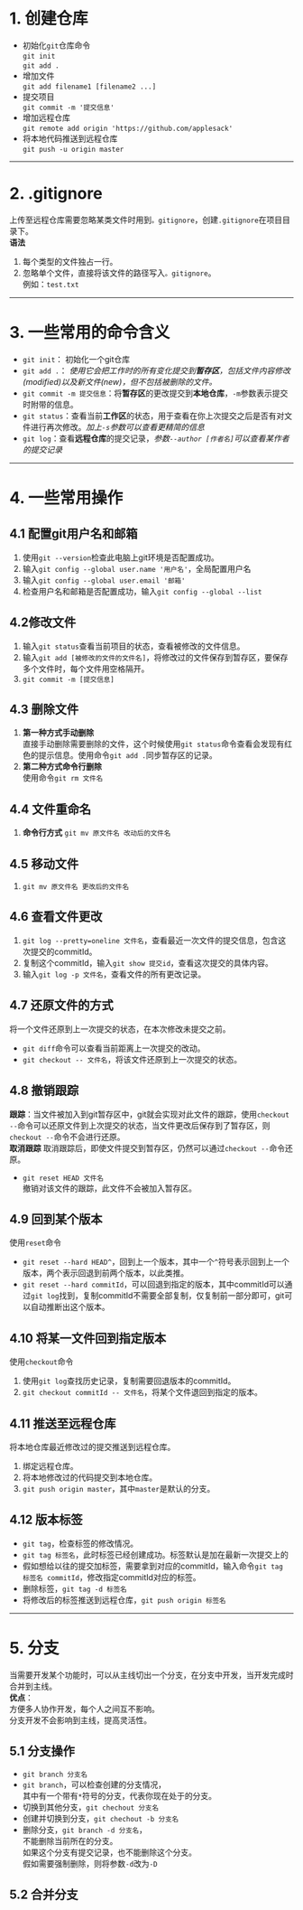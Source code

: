 # 1. 创建仓库
- 初始化`git`仓库命令  
    `git init`  
    `git add .` 
- 增加文件  
    `git add filename1 [filename2 ...]`
- 提交项目  
    `git commit -m '提交信息'`
- 增加远程仓库  
    `git remote add origin 'https://github.com/applesack'`
- 将本地代码推送到远程仓库  
    `git push -u origin master`
---
# 2. .gitignore
上传至远程仓库需要忽略某类文件时用到`。gitignore`，创建`.gitignore`在项目目录下。  
**语法**
1. 每个类型的文件独占一行。
2. 忽略单个文件，直接将该文件的路径写入`。gitignore`。  
    例如：`test.txt`

---
# 3. 一些常用的命令含义
- `git init`： 初始化一个git仓库
- `git add .`： *使用它会把工作时的所有变化提交到**暂存区**，包括文件内容修改(modified)以及新文件(new)，但不包括被删除的文件。*
- `git commit -m 提交信息`：将**暂存区**的更改提交到**本地仓库**，`-m`参数表示提交时附带的信息。
- `git status`：查看当前**工作区**的状态，用于查看在你上次提交之后是否有对文件进行再次修改。*加上`-s`参数可以查看更精简的信息*
- `git log`：查看**远程仓库**的提交记录，*参数`--author [作者名]`可以查看某作者的提交记录*
---
# 4. 一些常用操作
## 4.1 配置git用户名和邮箱
1. 使用`git --version`检查此电脑上git环境是否配置成功。
2. 输入`git config --global user.name '用户名'`，全局配置用户名
3. 输入`git config --global user.email '邮箱'`
4. 检查用户名和邮箱是否配置成功，输入`git config --global --list`
## 4.2修改文件
1. 输入`git status`查看当前项目的状态，查看被修改的文件信息。
2. 输入`git add [被修改的文件的文件名]`，将修改过的文件保存到暂存区，要保存多个文件时，每个文件用空格隔开。
3. `git commit -m [提交信息]`
## 4.3 删除文件
1. **第一种方式手动删除**  
直接手动删除需要删除的文件，这个时候使用`git status`命令查看会发现有红色的提示信息。使用命令`git add .`同步暂存区的记录。
2. **第二种方式命令行删除**  
使用命令`git rm 文件名`
## 4.4 文件重命名
1. **命令行方式**
`git mv 原文件名 改动后的文件名`
## 4.5 移动文件
1. `git mv 原文件名 更改后的文件名`
## 4.6 查看文件更改
1. `git log --pretty=oneline 文件名`，查看最近一次文件的提交信息，包含这次提交的commitId。
2. 复制这个commitId，输入`git show 提交id`，查看这次提交的具体内容。
3. 输入`git log -p 文件名`，查看文件的所有更改记录。
## 4.7 还原文件的方式
将一个文件还原到上一次提交的状态，在本次修改未提交之前。  
- `git diff`命令可以查看当前距离上一次提交的改动。
- `git checkout -- 文件名`，将该文件还原到上一次提交的状态。 
## 4.8 撤销跟踪
**跟踪**：当文件被加入到git暂存区中，git就会实现对此文件的跟踪，使用`checkout --`命令可以还原文件到上次提交的状态，当文件更改后保存到了暂存区，则`checkout --`命令不会进行还原。  
**取消跟踪** 取消跟踪后，即使文件提交到暂存区，仍然可以通过`checkout --`命令还原。
- `git reset HEAD 文件名`  
撤销对该文件的跟踪，此文件不会被加入暂存区。

## 4.9 回到某个版本
使用`reset`命令
- `git reset --hard HEAD^`，回到上一个版本，其中一个`^`符号表示回到上一个版本，两个表示回退到前两个版本，以此类推。
- `git reset --hard commitId`，可以回退到指定的版本，其中commitId可以通过`git log`找到，复制commitId不需要全部复制，仅复制前一部分即可，git可以自动推断出这个版本。
## 4.10 将某一文件回到指定版本
使用`checkout`命令  
1. 使用`git log`查找历史记录，复制需要回退版本的commitId。
2. `git checkout commitId -- 文件名`，将某个文件退回到指定的版本。
## 4.11 推送至远程仓库
将本地仓库最近修改过的提交推送到远程仓库。
1. 绑定远程仓库。
2. 将本地修改过的代码提交到本地仓库。
3. `git push origin master`，其中`master`是默认的分支。
## 4.12 版本标签
- `git tag`，检查标签的修改情况。
- `git tag 标签名`，此时标签已经创建成功。标签默认是加在最新一次提交上的
- 假如想给以往的提交加标签，需要拿到对应的commitId，输入命令`git tag 标签名 commitId`，修改指定commitId对应的标签。
- 删除标签，`git tag -d 标签名`
- 将修改后的标签推送到远程仓库，`git push origin 标签名`

---
# 5. 分支
当需要开发某个功能时，可以从主线切出一个分支，在分支中开发，当开发完成时合并到主线。  
**优点**：  
方便多人协作开发，每个人之间互不影响。  
分支开发不会影响到主线，提高灵活性。

## 5.1 分支操作
- `git branch 分支名`
- `git branch`，可以检查创建的分支情况，  
其中有一个带有`*`符号的分支，代表你现在处于的分支。
- 切换到其他分支，`git chechout 分支名`
- 创建并切换到分支，`git chechout -b 分支名`
- 删除分支，`git branch -d 分支名`，  
不能删除当前所在的分支。  
如果这个分支有提交记录，也不能删除这个分支。  
假如需要强制删除，则将参数`-d`改为`-D`

## 5.2 合并分支









